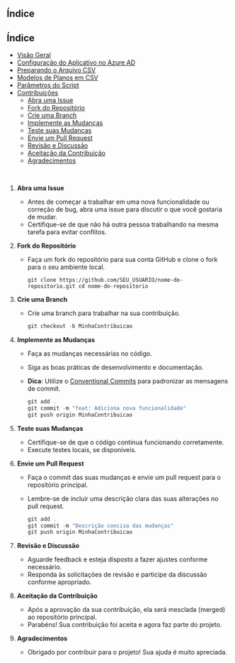 ## Índice

## Índice

- [Visão Geral](#visao-geral)
- [Configuração do Aplicativo no Azure AD](./azure-ad-setup.md)
- [Preparando o Arquivo CSV](./csv-templates.md)
- [Modelos de Planos em CSV](./csv-templates.md)
- [Parâmetros do Script](./script-parameters.md)
- [Contribuições](./contributing.md)
    - [Abra uma Issue](#abra-uma-issue)
    - [Fork do Repositório](#fork-do-repositorio)
    - [Crie uma Branch](#crie-uma-branch)
    - [Implemente as Mudanças](#implemente-as-mudancas)
    - [Teste suas Mudanças](#teste-suas-mudancas)
    - [Envie um Pull Request](#envie-um-pull-request)
    - [Revisão e Discussão](#revisao-e-discussao)
    - [Aceitação da Contribuição](#aceitacao-da-contribuicao)
    - [Agradecimentos](#agradecimentos)

<br>


1. **Abra uma Issue**
    
    - Antes de começar a trabalhar em uma nova funcionalidade ou correção de bug, abra uma issue para discutir o que você gostaria de mudar.
    - Certifique-se de que não há outra pessoa trabalhando na mesma tarefa para evitar conflitos.

2. **Fork do Repositório**
    
    - Faça um fork do repositório para sua conta GitHub e clone o fork para o seu ambiente local.

        `git clone https://github.com/SEU_USUARIO/nome-do-repositorio.git cd nome-do-repositorio`
        
3. **Crie uma Branch**
    
    - Crie uma branch para trabalhar na sua contribuição.
        ```PowerShell
        git checkout -b MinhaContribuicao
        ```
4. **Implemente as Mudanças**
    
    - Faça as mudanças necessárias no código.
    - Siga as boas práticas de desenvolvimento e documentação.
    - **Dica**: Utilize o [Conventional Commits](https://www.conventionalcommits.org/en/v1.0.0/) para padronizar as mensagens de commit.

        ```PowerShell
        git add . 
        git commit -m "feat: Adiciona nova funcionalidade" 
        git push origin MinhaContribuicao
        ```
5. **Teste suas Mudanças**
    
    - Certifique-se de que o código continua funcionando corretamente.
    - Execute testes locais, se disponíveis.

6. **Envie um Pull Request**
    
    - Faça o commit das suas mudanças e envie um pull request para o repositório principal.
        
    - Lembre-se de incluir uma descrição clara das suas alterações no pull request.
        
        ```PowerShell
        git add . 
        git commit -m "Descrição concisa das mudanças" 
        git push origin MinhaContribuicao
        ```
        
7. **Revisão e Discussão**
    
    - Aguarde feedback e esteja disposto a fazer ajustes conforme necessário.
    - Responda às solicitações de revisão e participe da discussão conforme apropriado.

8. **Aceitação da Contribuição**
    
    - Após a aprovação da sua contribuição, ela será mesclada (merged) ao repositório principal.
    - Parabéns! Sua contribuição foi aceita e agora faz parte do projeto.
    

9. **Agradecimentos**
        
    - Obrigado por contribuir para o projeto! Sua ajuda é muito apreciada.
